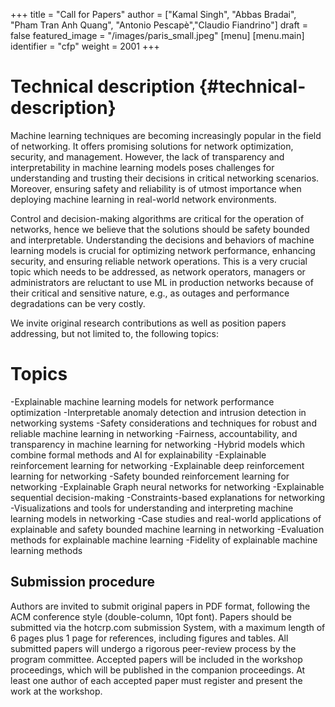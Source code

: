 +++
title = "Call for Papers"
author = ["Kamal Singh", "Abbas Bradai", "Pham Tran Anh Quang", "Antonio Pescapè","Claudio Fiandrino"]
draft = false
featured_image = "/images/paris_small.jpeg"
[menu]
  [menu.main]
    identifier = "cfp"
    weight = 2001
+++

# Technical description {#technical-description}
Machine learning techniques are becoming increasingly popular in the field of networking. It offers promising solutions for network optimization, security, and management. However, the lack of transparency and interpretability in machine learning models poses challenges for understanding and trusting their decisions in critical networking scenarios. Moreover, ensuring safety and reliability is of utmost importance when deploying machine learning in real-world network environments.

Control and decision-making algorithms are critical for the operation of networks, hence we believe that the solutions should be safety bounded and interpretable. Understanding the decisions and behaviors of machine learning models is crucial for optimizing network performance, enhancing security, and ensuring reliable network operations. This is a very crucial topic which needs to be addressed, as network operators, managers or administrators are reluctant to use ML in production networks because of their critical and sensitive nature, e.g., as outages and performance degradations can be very costly.

We invite original research contributions as well as position papers addressing, but not limited to, the following topics:

# Topics

-Explainable machine learning models for network performance optimization
-Interpretable anomaly detection and intrusion detection in networking systems
-Safety considerations and techniques for robust and reliable machine learning in networking
-Fairness, accountability, and transparency in machine learning for networking
-Hybrid models which combine formal methods and AI for explainability
-Explainable reinforcement learning for networking
-Explainable deep reinforcement learning for networking
-Safety bounded reinforcement learning for networking
-Explainable Graph neural networks for networking
-Explainable sequential decision-making
-Constraints-based explanations for networking
-Visualizations and tools for understanding and interpreting machine learning models in networking
-Case studies and real-world applications of explainable and safety bounded machine learning in networking
-Evaluation methods for explainable machine learning
-Fidelity of explainable machine learning methods

## Submission procedure

Authors are invited to submit original papers in PDF format, following the ACM conference style (double-column, 10pt font). Papers should be submitted via the hotcrp.com submission System, with a maximum length of 6 pages plus 1 page for references, including figures and tables.
All submitted papers will undergo a rigorous peer-review process by the program committee. Accepted papers will be included in the workshop proceedings, which will be published in the companion proceedings. At least one author of each accepted paper must register and present the work at the workshop.
